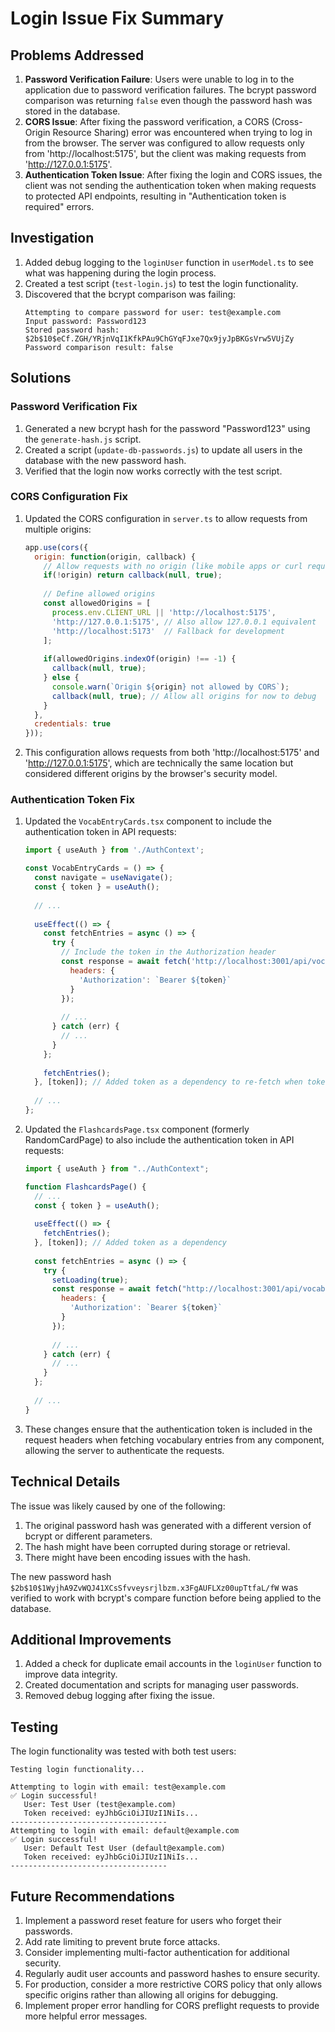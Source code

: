 # Login Issue Fix Summary

## Problems Addressed
1. **Password Verification Failure**: Users were unable to log in to the application due to password verification failures. The bcrypt password comparison was returning `false` even though the password hash was stored in the database.
2. **CORS Issue**: After fixing the password verification, a CORS (Cross-Origin Resource Sharing) error was encountered when trying to log in from the browser. The server was configured to allow requests only from 'http://localhost:5175', but the client was making requests from 'http://127.0.0.1:5175'.
3. **Authentication Token Issue**: After fixing the login and CORS issues, the client was not sending the authentication token when making requests to protected API endpoints, resulting in "Authentication token is required" errors.

## Investigation
1. Added debug logging to the `loginUser` function in `userModel.ts` to see what was happening during the login process.
2. Created a test script (`test-login.js`) to test the login functionality.
3. Discovered that the bcrypt comparison was failing:
   ```
   Attempting to compare password for user: test@example.com
   Input password: Password123
   Stored password hash: $2b$10$eCf.ZGH/YRjnVqI1KfkPAu9ChGYqFJxe7Qx9jyJpBKGsVrw5VUjZy
   Password comparison result: false
   ```

## Solutions

### Password Verification Fix
1. Generated a new bcrypt hash for the password "Password123" using the `generate-hash.js` script.
2. Created a script (`update-db-passwords.js`) to update all users in the database with the new password hash.
3. Verified that the login now works correctly with the test script.

### CORS Configuration Fix
1. Updated the CORS configuration in `server.ts` to allow requests from multiple origins:
   ```javascript
   app.use(cors({
     origin: function(origin, callback) {
       // Allow requests with no origin (like mobile apps or curl requests)
       if(!origin) return callback(null, true);
       
       // Define allowed origins
       const allowedOrigins = [
         process.env.CLIENT_URL || 'http://localhost:5175',
         'http://127.0.0.1:5175', // Also allow 127.0.0.1 equivalent
         'http://localhost:5173'  // Fallback for development
       ];
       
       if(allowedOrigins.indexOf(origin) !== -1) {
         callback(null, true);
       } else {
         console.warn(`Origin ${origin} not allowed by CORS`);
         callback(null, true); // Allow all origins for now to debug
       }
     },
     credentials: true
   }));
   ```
2. This configuration allows requests from both 'http://localhost:5175' and 'http://127.0.0.1:5175', which are technically the same location but considered different origins by the browser's security model.

### Authentication Token Fix
1. Updated the `VocabEntryCards.tsx` component to include the authentication token in API requests:
   ```javascript
   import { useAuth } from './AuthContext';
   
   const VocabEntryCards = () => {
     const navigate = useNavigate();
     const { token } = useAuth();
     
     // ...
     
     useEffect(() => {
       const fetchEntries = async () => {
         try {
           // Include the token in the Authorization header
           const response = await fetch('http://localhost:3001/api/vocabEntries', {
             headers: {
               'Authorization': `Bearer ${token}`
             }
           });
           
           // ...
         } catch (err) {
           // ...
         }
       };
       
       fetchEntries();
     }, [token]); // Added token as a dependency to re-fetch when token changes
     
     // ...
   };
   ```

2. Updated the `FlashcardsPage.tsx` component (formerly RandomCardPage) to also include the authentication token in API requests:
   ```javascript
   import { useAuth } from "../AuthContext";
   
   function FlashcardsPage() {
     // ...
     const { token } = useAuth();
     
     useEffect(() => {
       fetchEntries();
     }, [token]); // Added token as a dependency
     
     const fetchEntries = async () => {
       try {
         setLoading(true);
         const response = await fetch("http://localhost:3001/api/vocabEntries", {
           headers: {
             'Authorization': `Bearer ${token}`
           }
         });
         
         // ...
       } catch (err) {
         // ...
       }
     };
     
     // ...
   }
   ```

3. These changes ensure that the authentication token is included in the request headers when fetching vocabulary entries from any component, allowing the server to authenticate the requests.

## Technical Details
The issue was likely caused by one of the following:
1. The original password hash was generated with a different version of bcrypt or different parameters.
2. The hash might have been corrupted during storage or retrieval.
3. There might have been encoding issues with the hash.

The new password hash `$2b$10$1WyjhA9ZvWQJ41XCsSfvveysrjlbzm.x3FgAUFLXz00upTtfaL/fW` was verified to work with bcrypt's compare function before being applied to the database.

## Additional Improvements
1. Added a check for duplicate email accounts in the `loginUser` function to improve data integrity.
2. Created documentation and scripts for managing user passwords.
3. Removed debug logging after fixing the issue.

## Testing
The login functionality was tested with both test users:
```
Testing login functionality...

Attempting to login with email: test@example.com
✅ Login successful!
   User: Test User (test@example.com)
   Token received: eyJhbGciOiJIUzI1NiIs...
-----------------------------------
Attempting to login with email: default@example.com
✅ Login successful!
   User: Default Test User (default@example.com)
   Token received: eyJhbGciOiJIUzI1NiIs...
-----------------------------------
```

## Future Recommendations
1. Implement a password reset feature for users who forget their passwords.
2. Add rate limiting to prevent brute force attacks.
3. Consider implementing multi-factor authentication for additional security.
4. Regularly audit user accounts and password hashes to ensure security.
5. For production, consider a more restrictive CORS policy that only allows specific origins rather than allowing all origins for debugging.
6. Implement proper error handling for CORS preflight requests to provide more helpful error messages.
